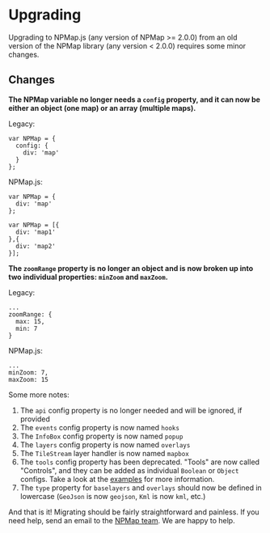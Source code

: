 # Upgrading

Upgrading to NPMap.js (any version of NPMap >= 2.0.0) from an old version of the NPMap library (any version < 2.0.0) requires some minor changes.

## Changes

**The NPMap variable no longer needs a `config` property, and it can now be either an object (one map) or an array (multiple maps).**

Legacy:

    var NPMap = {
      config: {
        div: 'map'
      }
    };

NPMap.js:

    var NPMap = {
      div: 'map'
    };

    var NPMap = [{
      div: 'map1'
    },{
      div: 'map2'
    }];

**The `zoomRange` property is no longer an object and is now broken up into two individual properties: `minZoom` and `maxZoom`.**

Legacy:

    ...
    zoomRange: {
      max: 15,
      min: 7
    }

NPMap.js:

    ...
    minZoom: 7,
    maxZoom: 15

Some more notes:

1. The `api` config property is no longer needed and will be ignored, if provided
2. The `events` config property is now named `hooks`
3. The `InfoBox` config property is now named `popup`
4. The `layers` config property is now named `overlays`
5. The `TileStream` layer handler is now named `mapbox`
6. The `tools` config property has been deprecated. "Tools" are now called "Controls", and they can be added as individual `Boolean` or `Object` configs. Take a look at the [examples](https://github.com/nationalparkservice/npmap.js/tree/master/examples) for more information.
7. The `type` property for `baselayers` and `overlays` should now be defined in lowercase (`GeoJson` is now `geojson`, `Kml` is now `kml`, etc.)

And that is it! Migrating should be fairly straightforward and painless. If you need help, send an email to the [NPMap team](mailto:npmap@nps.gov). We are happy to help.
